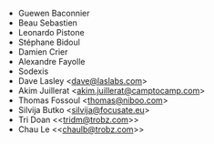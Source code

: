 - Guewen Baconnier
- Beau Sebastien
- Leonardo Pistone
- Stéphane Bidoul
- Damien Crier
- Alexandre Fayolle
- Sodexis
- Dave Lasley \<<dave@laslabs.com>\>
- Akim Juillerat \<<akim.juillerat@camptocamp.com>\>
- Thomas Fossoul \<<thomas@niboo.com>\>
- Silvija Butko \<<silvija@focusate.eu>\>
- Tri Doan \<\<<tridm@trobz.com>\>\>
- Chau Le \<\<<chaulb@trobz.com>\>\>
